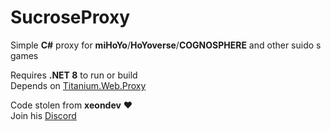 # SucroseProxy 

Simple **C#** proxy for **miHoYo**/**HoYoverse**/**COGNOSPHERE** and other suido s games

Requires **.NET 8** to run or build\
Depends on [Titanium.Web.Proxy](https://github.com/justcoding121/titanium-web-proxy)

Code stolen from **xeondev** ❤️\
Join his [Discord](https://discord.com/invite/reversedrooms)
